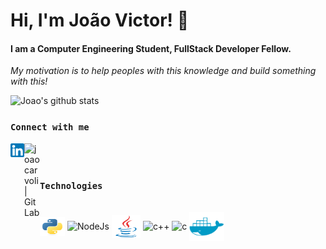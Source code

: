 # Hi, I'm João Victor! 👋
#### I am a Computer Engineering Student, FullStack Developer Fellow.
*My motivation is to help peoples with this knowledge and build something with this!*

![Joao's github stats](https://github-readme-stats.vercel.app/api?username=joaocarvoli)


### `Connect with me`

[<img align="left"  width="22px" src="https://github.com/joaocarvoli/joaocarvoli/blob/main/logo/174857.png" />][linkedin]
[<img align="left" alt="joaocarvoli | GitLab" width="25px" src="https://cdn.freebiesupply.com/logos/large/2x/gitlab-logo-png-transparent.png" />][gitlab]

<br />
<br />


### `Technologies`

<div style="display: inline_block"><br>
  <img align="center" alt="Python" height="30" width="40" src="https://raw.githubusercontent.com/devicons/devicon/master/icons/python/python-original.svg">
  <img align="center" alt="NodeJs" height="35" width="31" src="https://suporte.alclaudius.com.br/static/img/logo/javascript-logo.png">
   <img align="center" alt="Java" height="36" width="46" src="https://raw.githubusercontent.com/devicons/devicon/2ae2a900d2f041da66e950e4d48052658d850630/icons/java/java-original.svg">
  <img align="center" alt="c++" height="35" width="31" src="https://visualpharm.com/assets/4/C++-595b40b65ba036ed117d3edb.svg">
  <img align="center" alt="c" height="35" width="31" src="https://visualpharm.com/assets/698/C%20Programming-595b40b65ba036ed117d3edc.svg">
  <img align="center" alt="Docker" height="46" width="56" src="https://raw.githubusercontent.com/devicons/devicon/2ae2a900d2f041da66e950e4d48052658d850630/icons/docker/docker-plain.svg">
</div>

[linkedin]: https://www.linkedin.com/in/joaocarvoli/
[gitlab]: https://gitlab.com/joaocarvoli/
